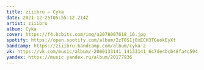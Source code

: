 ```yaml
---
title: ziiibru — Cyka
date: 2021-12-25T05:55:12.214Z
artist: ziiibru
album: Cyka
cover: https://f4.bcbits.com/img/a2078007618_16.jpg
spotify: https://open.spotify.com/album/2zT8SIj0xECH3TGeokEyXt
bandcamp: https://ziiibru.bandcamp.com/album/cyka-2
vk: https://vk.com/music/album/-2000133141_14133141_6c7de4bcb48fa4c594
yandex: https://music.yandex.ru/album/20177936
---
```

